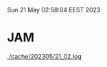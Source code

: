 Sun 21 May 02:58:04 EEST 2023
# JAM
<a href='./cache/202305/21_02.log'>./cache/202305/21_02.log</a>
